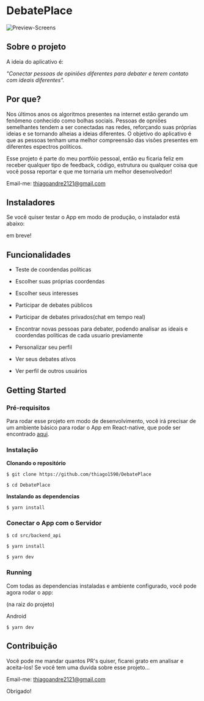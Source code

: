 # DebatePlace

![Preview-Screens](https://github.com/thiago1590/DebatePlace/tree/master/assets/preview.png)

## Sobre o projeto

A ideia do aplicativo é:

_"Conectar pessoas de opiniões diferentes para debater e terem contato com ideais diferentes"._

## Por que?
Nos últimos anos os algoritmos presentes na internet estão gerando um fenômeno conhecido como bolhas sociais. Pessoas de opniões semelhantes tendem a ser conectadas nas redes, reforçando suas próprias ideias e se tornando alheias a ideias diferentes. O objetivo do aplicativo é que as pessoas tenham uma melhor compreensão das visões presentes em diferentes espectros políticos.

Esse projeto é parte do meu portfóio pessoal, então eu ficaria feliz em receber qualquer tipo de feedback, código, estrutura ou qualquer coisa que você possa reportar e que me tornaria um melhor desenvolvedor!

Email-me: thiagoandre2121@gmail.com

## Instaladores
Se você quiser testar o App em modo de produção, o instalador está abaixo:

em breve!

## Funcionalidades

- Teste de coordendas políticas

- Escolher suas próprias coordendas

- Escolher seus interesses

- Participar de debates públicos

- Participar de debates privados(chat em tempo real)

- Encontrar novas pessoas para debater, podendo analisar as ideais e coordendas políticas de cada usuario previamente

- Personalizar seu perfil

- Ver seus debates ativos

- Ver perfil de outros usuários

## Getting Started

### Pré-requisitos

Para rodar esse projeto em modo de desenvolvimento, você irá precisar de um ambiente básico para rodar o App em React-native, que pode ser encontrado [aqui](https://facebook.github.io/react-native/docs/getting-started).

### Instalação

**Clonando o repositório**

```
$ git clone https://github.com/thiago1590/DebatePlace

$ cd DebatePlace
```

**Instalando as dependencias**

```
$ yarn install
```

### Conectar o App com o Servidor

```
$ cd src/backend_api
```

```
$ yarn install
```

```
$ yarn dev 
```

### Running

Com todas as dependencias instaladas e ambiente configurado, você pode agora rodar o app:

(na raiz do projeto)

Android

```
$ yarn dev 
```

## Contribuição

Você pode me mandar quantos PR's quiser, ficarei grato em analisar e aceita-los! Se você tem uma duvida sobre esse projeto...

Email-me: thiagoandre2121@gmail.com


Obrigado!

